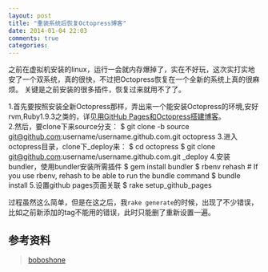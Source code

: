 ```yaml
---
layout: post
title: "重装系统后恢复Octopress博客"
date: 2014-01-04 22:03
comments: true
categories: 
---
```


之前在虚拟机安装的linux，运行一会就内存爆掉了，实在不好玩，这次实打实地安了一个双系统，真的很快，不过把Octopress恢复在一个全新的系统上真的很麻烦。
关键是之前安装的很多插件，恢复过来就用不了了。    
<!--more-->
1.首先要按照安装全新Octopress那样，弄出来一个能安装Octopress的环境,安好rvm,Ruby1.9.3之类的，详见[用GitHub Pages和Octopress搭建博客](http://ginsmile.github.io/blog/2013/08/28/yong-github-pageshe-octopressda-jian-bo-ke/#.UsgqCqx5MxA)。    
2.然后，要clone下来source分支：
	$ git clone -b source git@github.com:username/username.github.com.git octopress
3.进入octopress目录，clone下_deploy来：
	$ cd octopress
	$ git clone git@github.com:username/username.github.com.git _deploy 
4.安装bundler，使用bundler安装所需插件
	$ gem install bundler
	$ rbenv rehash    # If you use rbenv, rehash to be able to run the bundle command
	$ bundle install
5.设置github pages页面关联
	$ rake setup_github_pages


过程虽然这么简单，但是在这之后，我`rake generate`的时候，出现了不少错误，比如之前新添加的tag不能用的错误，此时只能删了重新设置一遍。


参考资料
----------
> [boboshone](http://boboshone.com/blog/2013/06/05/write-octopress-blog-on-multiple-machines/)   

